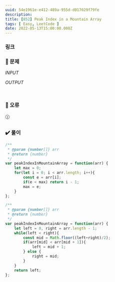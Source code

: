 ```yaml
---
uuid: 54e1961e-e412-489a-955d-d017029f79fe
description: 
title: [852] Peak Index in a Mountain Array
tags: [ Easy, LeetCode ]
date: 2022-05-13T15:00:00.000Z
---
```








### 링크

### 📝 문제

*INPUT*

*OUTPUT*

```jsx

```

```jsx

```

### 🚨 오류

<aside>
🕧

</aside>

### ✔️ 풀이

```jsx
/**
 * @param {number[]} arr
 * @return {number}
 */
var peakIndexInMountainArray = function(arr) {
    let max = 0;
    for(let i = 0; i < arr.length; i++){
        const e = arr[i];
        if(e < max) return i - 1;
        max = e;
    }
};
```

```jsx
/**
 * @param {number[]} arr
 * @return {number}
 */
var peakIndexInMountainArray = function(arr) {
    let left = 0, right = arr.length - 1;
    while(left < right){
        const mid = Math.floor((left+right)/2);
        if(arr[mid] < arr[mid + 1]){
            left = mid + 1;
        } else {
            right = mid;
        }
    }
    return left;
};
```